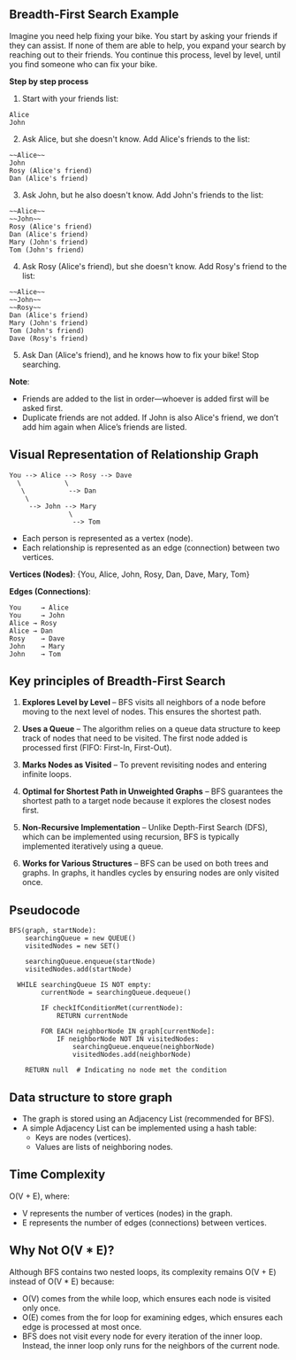 ## Breadth-First Search Example

Imagine you need help fixing your bike. You start by asking your friends if they can assist. If none of them are able to help, you expand your search by reaching out to their friends. You continue this process, level by level, until you find someone who can fix your bike.

**Step by step process**

1. Start with your friends list:

```
Alice
John
```

2. Ask Alice, but she doesn't know. Add Alice's friends to the list:

```
~~Alice~~
John
Rosy (Alice's friend)
Dan (Alice's friend)
```

3. Ask John, but he also doesn't know. Add John's friends to the list:

```
~~Alice~~
~~John~~
Rosy (Alice's friend)
Dan (Alice's friend)
Mary (John's friend)
Tom (John's friend)
```

4. Ask Rosy (Alice's friend), but she doesn't know. Add Rosy's friend to the list:

```
~~Alice~~
~~John~~
~~Rosy~~
Dan (Alice's friend)
Mary (John's friend)
Tom (John's friend)
Dave (Rosy's friend)
```

5. Ask Dan (Alice's friend), and he knows how to fix your bike! Stop searching.

**Note**: 
- Friends are added to the list in order—whoever is added first will be asked first.
- Duplicate friends are not added. If John is also Alice's friend, we don’t add him again when Alice’s friends are listed.

## Visual Representation of Relationship Graph

```
You --> Alice --> Rosy --> Dave
  \           \
   \           --> Dan
    \
     --> John --> Mary
               \
                --> Tom
```

- Each person is represented as a vertex (node).
- Each relationship is represented as an edge (connection) between two vertices.

**Vertices (Nodes)**: {You, Alice, John, Rosy, Dan, Dave, Mary, Tom}

**Edges (Connections)**:
```
You  	→ Alice
You  	→ John
Alice → Rosy
Alice → Dan
Rosy 	→ Dave
John 	→ Mary
John 	→ Tom
```

## Key principles of Breadth-First Search

1. **Explores Level by Level** – BFS visits all neighbors of a node before moving to the next level of nodes. This ensures the shortest path.

2. **Uses a Queue** – The algorithm relies on a queue data structure to keep track of nodes that need to be visited. The first node added is processed first (FIFO: First-In, First-Out).

3. **Marks Nodes as Visited** – To prevent revisiting nodes and entering infinite loops.

4. **Optimal for Shortest Path in Unweighted Graphs** – BFS guarantees the shortest path to a target node because it explores the closest nodes first.

5. **Non-Recursive Implementation** – Unlike Depth-First Search (DFS), which can be implemented using recursion, BFS is typically implemented iteratively using a queue.

6. **Works for Various Structures** – BFS can be used on both trees and graphs. In graphs, it handles cycles by ensuring nodes are only visited once.

## Pseudocode

```
BFS(graph, startNode):
	searchingQueue = new QUEUE()
	visitedNodes = new SET()

	searchingQueue.enqueue(startNode)
	visitedNodes.add(startNode)

  WHILE searchingQueue IS NOT empty:
		currentNode = searchingQueue.dequeue()

		IF checkIfConditionMet(currentNode):
			RETURN currentNode
		
		FOR EACH neighborNode IN graph[currentNode]:
			IF neighborNode NOT IN visitedNodes:
				searchingQueue.enqueue(neighborNode)
				visitedNodes.add(neighborNode)
	
	RETURN null  # Indicating no node met the condition
```

## Data structure to store graph

- The graph is stored using an Adjacency List (recommended for BFS).
- A simple Adjacency List can be implemented using a hash table:
  + Keys are nodes (vertices).
  + Values are lists of neighboring nodes.

## Time Complexity

O(V + E), where:
- V represents the number of vertices (nodes) in the graph.
- E represents the number of edges (connections) between vertices.

## Why Not O(V * E)?

Although BFS contains two nested loops, its complexity remains O(V + E) instead of O(V * E) because:

- O(V) comes from the while loop, which ensures each node is visited only once.
- O(E) comes from the for loop for examining edges, which ensures each edge is processed at most once.
- BFS does not visit every node for every iteration of the inner loop. Instead, the inner loop only runs for the neighbors of the current node.